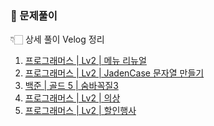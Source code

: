 ### 📌 문제풀이

👇🏻 상세 풀이 Velog 정리

1. [프로그래머스 | Lv2 | 메뉴 리뉴얼 ](https://velog.io/@049494/Level-2-%EB%A9%94%EB%89%B4-%EB%A6%AC%EB%89%B4%EC%96%BC)
2. [프로그래머스 | Lv2 | JadenCase 문자열 만들기](https://velog.io/@049494/Level-2-JadenCase-%EB%AC%B8%EC%9E%90%EC%97%B4-%EB%A7%8C%EB%93%A4%EA%B8%B0)
3. [백준 | 골드 5 | 숨바꼭질3 ]()
4. [프로그래머스 | Lv2 | 의상 ](https://velog.io/@049494/Level-2-%EC%9D%98%EC%83%81)
5. [프로그래머스 | Lv2 | 할인행사](https://velog.io/@049494/Level-2-%ED%95%A0%EC%9D%B8-%ED%96%89%EC%82%AC)
